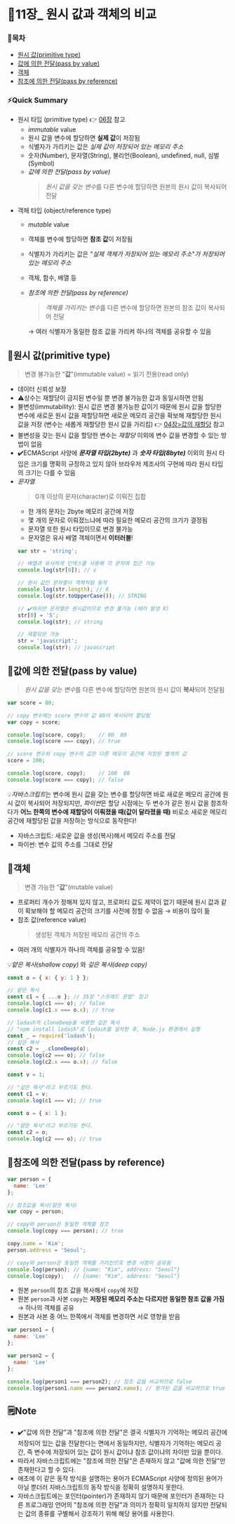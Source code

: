 # 📒11장_ 원시 값과 객체의 비교
### 📑목차
- [원시 값(primitive type)](#원시-값primitive-type)
- [값에 의한 전달(pass by value)](#값에-의한-전달pass-by-value)
- [객체](#객체)
- [참조에 의한 전달(pass by reference)](#참조에-의한-전달pass-by-reference)

### ⚡Quick Summary
- 원시 타입 (primitive type) 👉 [06장](../../02주차/[2주차]_황재경/[06장]_데이터%20타입.md) 참고
    - *immutable* value
    - 원시 값을 변수에 할당하면 **실제 값**이 저장됨
    - 식별자가 가리키는 값은 *실제 값이 저장되어 있는 메모리 주소*
    - 숫자(Number), 문자열(String), 불리언(Boolean), undefined, null, 심벌(Symbol)
    - *값에 의한 전달(pass by value)*
        > *원시 값을 갖는 변수*를 다른 변수에 할당하면 원본의 원시 값이 복사되어 전달
- 객체 타입 (object/reference type)
    - *mutable* value
    - 객체를 변수에 할당하면 **참조 값**이 저장됨
    - 식별자가 가리키는 값은 *"실제 객체가 저장되어 있는 메모리 주소"가 저장되어 있는 메모리 주소*
    - 객체, 함수, 배열 등
    - *참조에 의한 전달(pass by reference)*
        > *객체를 가리키는 변수*를 다른 변수에 할당하면 원본의 참조 값이 복사되어 전달

        → 여러 식별자가 동일한 참조 값을 가리켜 하나의 객체를 공유할 수 있음

## 📌원시 값(primitive type)
> 변경 불가능한 "**값**"(immutable value) = 읽기 전용(read only)
- 데이터 신뢰성 보장
- ⚠️상수는 재할당이 금지된 변수일 뿐 변경 불가능한 값과 동일시하면 안됨
- 불변성(immutability): 원시 값은 변경 불가능한 값이기 때문에 원시 값을 할당한 변수에 새로운 원시 값을 재할당하면 새로운 메모리 공간을 확보해 재할당한 원시 값을 저장 (변수는 새롭게 재할당한 원시 값을 가리킴) 👉 [04장>값의 재할당](../../02주차/[2주차]_황재경/[04장]_변수.md#값의-재할당) 참고
- 불변성을 갖는 원시 값을 할당한 변수는 *재할당* 이외에 변수 값을 변경할 수 있는 방법이 없음
- ✔️ECMAScript 사양에 ***문자열 타입(2byte)*** 과 ***숫자 타입(8byte)*** 이외의 원시 타입은 크기를 명확히 규정하고 있지 않아 브라우저 제조사의 구현에 따라 원시 타입의 크기는 다를 수 있음
- *문자열*
    > 0개 이상의 문자(character)로 이뤄진 집합
    - 한 개의 문자는 2byte 메모리 공간에 저장
    - 몇 개의 문자로 이뤄졌느냐에 따라 필요한 메모리 공간의 크기가 결정됨
    - 문자열 또한 원시 타입이므로 변경 불가능
    - 문자열은 유사 배열 객체이면서 **이터러블**!
    ```jsx
    var str = 'string';

    // 배열과 유사하게 인덱스를 사용해 각 문자에 접근 가능
    console.log(str[0]); // s

    // 원시 값인 문자열이 객체처럼 동작
    console.log(str.length); // 6
    console.log(str.toUpperCase()); // STRING

    // ✔️하지만 문자열은 원시값이므로 변경 불가능 (에러 발생 X)
    str[0] = 'S';
    console.log(str); // string

    // 재할당은 가능
    str = 'javascript';
    console.log(str); // javascript
    ```

## 📌값에 의한 전달(pass by value)
> *원시 값을 갖는 변수*를 다른 변수에 할당하면 원본의 원시 값이 **복사**되어 전달됨
```jsx
var score = 80;

// copy 변수에는 score 변수의 값 80이 복사되어 할당됨
var copy = score;

console.log(score, copy);    // 80  80
console.log(score === copy); // true

// score 변수와 copy 변수의 값은 다른 메모리 공간에 저장된 별개의 값
score = 100;

console.log(score, copy);    // 100  80
console.log(score === copy); // false
```

💡*자바스크립트*는 변수에 원시 값을 갖는 변수를 할당하면 바로 새로운 메모리 공간에 원시 값이 복사되어 저장되지만, *파이썬*은 할당 시점에는 두 변수가 같은 원시 값을 참조하다가 **어느 한쪽의 변수에 재할당이 이뤄졌을 때(값이 달라졌을 때)** 비로소 새로운 메모리 공간에 재할당된 값을 저장하는 방식으로 동작한다!
- 자바스크립트: 새로운 값을 생성(복사)해서 메모리 주소를 전달
- 파이썬: 변수 값의 주소를 그대로 전달

## 📌객체
> 변경 가능한 "**값**"(mutable value)
- 프로퍼티 개수가 정해져 있지 않고, 프로퍼티 값도 제약이 없기 때문에 원시 값과 같이 확보해야 할 메모리 공간의 크기를 사전에 정할 수 없음 → 비용이 많이 듦
- 참조 값(reference value)
    > 생성된 객체가 저장된 메모리 공간의 주소
- 여러 개의 식별자가 하나의 객체를 공유할 수 있음!

💡*얕은 복사(shallow copy)* 와 *깊은 복사(deep copy)*
```jsx
const o = { x: { y: 1 } };

// 얕은 복사
const c1 = { ...o }; // 35장 "스프레드 문법" 참고
console.log(c1 === o); // false
console.log(c1.x === o.x); // true

// lodash의 cloneDeep을 사용한 깊은 복사
// "npm install lodash"로 lodash를 설치한 후, Node.js 환경에서 실행
const _ = require('lodash');
// 깊은 복사
const c2 = _.cloneDeep(o);
console.log(c2 === o); // false
console.log(c2.x === o.x); // false
```
```jsx
const v = 1;

// "깊은 복사"라고 부르기도 한다.
const c1 = v;
console.log(c1 === v); // true

const o = { x: 1 };

// "얕은 복사"라고 부르기도 한다.
const c2 = o;
console.log(c2 === o); // true
```

## 📌참조에 의한 전달(pass by reference)
```jsx
var person = {
  name: 'Lee'
};

// 참조값을 복사(얕은 복사)
var copy = person;

// copy와 person은 동일한 객체를 참조
console.log(copy === person); // true

copy.name = 'Kim';
person.address = 'Seoul';

// copy와 person은 동일한 객체를 가리킨므로 변경 사항이 공유됨
console.log(person); // {name: "Kim", address: "Seoul"}
console.log(copy);   // {name: "Kim", address: "Seoul"}
```
- 원본 `person`의 참조 값을 복사해서 `copy`에 저장
- 원본 `person`과 사본 `copy`는 **저장된 메모리 주소는 다르지만 동일한 참조 값을 가짐** → 하나의 객체를 공유
- 원본과 사본 중 어느 한쪽에서 객체를 변경하면 서로 영향을 받음
```jsx
var person1 = {
  name: 'Lee'
};

var person2 = {
  name: 'Lee'
};

console.log(person1 === person2); // 참조 값을 비교하므로 false
console.log(person1.name === person2.name); // 평가된 값을 비교하므로 true
```

## 🗒️Note
- ✔️"값에 의한 전달"과 "참조에 의한 전달"은 결국 식별자가 기억하는 메모리 공간에 저장되어 있는 값을 전달한다는 면에서 동일하지만, 식별자가 기억하는 메모리 공간, 즉 변수에 저장되어 있는 값이 원시 값이냐 참조 값이냐의 차이만 있을 뿐이다.
- 따라서 자바스크립트에는 "참조에 의한 전달"은 존재하지 않고 "값에 의한 전달"만 존재한다고 할 수 있다.
- 애초에 이 같은 동작 방식을 설명하는 용어가 ECMAScript 사양에 정의된 용어가 아닐 뿐더러 자바스크립트의 동작 방식을 정확히 설명하지 못한다.
- 자바스크립트에는 포인터(pointer)가 존재하지 않기 때문에 포인터가 존재하는 다른 프로그래밍 언어의 "참조에 의한 전달"과 의미가 정확히 일치하지 않지만 전달되는 값의 종류를 구별해서 강조하기 위해 해당 용어를 사용한다.